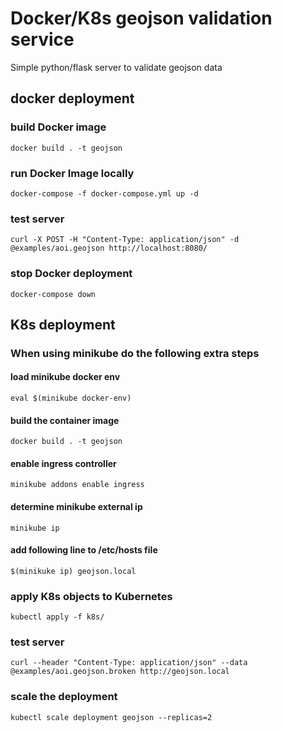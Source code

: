 # Docker/K8s geojson validation service
Simple python/flask server to validate geojson data

## docker deployment

### build Docker image
`docker build . -t geojson`

### run Docker Image locally
`docker-compose -f docker-compose.yml up -d`

### test server
`curl -X POST -H "Content-Type: application/json" -d @examples/aoi.geojson http://localhost:8080/`

### stop Docker deployment
`docker-compose down`

## K8s deployment

### When using minikube do the following extra steps

####  load minikube docker env
`eval $(minikube docker-env)`

#### build the container image
`docker build . -t geojson`

#### enable ingress controller
`minikube addons enable ingress`

#### determine minikube external ip
`minikube ip`

#### add following line to /etc/hosts file
`$(minikuke ip) geojson.local`

### apply K8s objects to Kubernetes
`kubectl apply -f k8s/`

### test server
`curl --header "Content-Type: application/json" --data @examples/aoi.geojson.broken http://geojson.local`

### scale the deployment
`kubectl scale deployment geojson --replicas=2`
